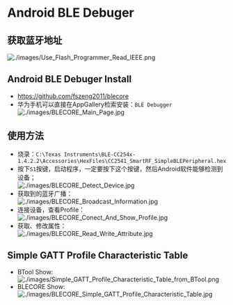 # Android BLE Debuger

## 获取蓝牙地址

![./images/Use_Flash_Programmer_Read_IEEE.png](./images/Use_Flash_Programmer_Read_IEEE.png)

## Android BLE Debuger Install

* https://github.com/fszeng2011/blecore
* 华为手机可以直接在AppGallery检索安装：`BLE Debugger`  
  ![./images/BLECORE_Main_Page.jpg](./images/BLECORE_Main_Page.jpg)

## 使用方法

* 烧录：`C:\Texas Instruments\BLE-CC254x-1.4.2.2\Accessories\HexFiles\CC2541_SmartRF_SimpleBLEPeripheral.hex`
* 按下`S1`按键，启动程序，一定要按下这个按键，然后Android软件能够检测到设备；  
  ![./images/BLECORE_Detect_Device.jpg](./images/BLECORE_Detect_Device.jpg)
* 获取到的蓝牙广播：  
  ![./images/BLECORE_Broadcast_Information.jpg](./images/BLECORE_Broadcast_Information.jpg)
* 连接设备，查看Profile：  
  ![./images/BLECORE_Conect_And_Show_Profile.jpg](./images/BLECORE_Conect_And_Show_Profile.jpg)
* 获取、修改属性：  
  ![./images/BLECORE_Read_Write_Attribute.jpg](./images/BLECORE_Read_Write_Attribute.jpg)

## Simple GATT Profile Characteristic Table

* BTool Show:  
  ![./images/Simple_GATT_Profile_Characteristic_Table_from_BTool.png](./images/Simple_GATT_Profile_Characteristic_Table_from_BTool.png)
* BLECORE Show:  
  ![./images/BLECORE_Simple_GATT_Profile_Characteristic_Table.jpg](./images/BLECORE_Simple_GATT_Profile_Characteristic_Table.jpg)
